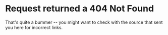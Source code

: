 # Request returned a 404 Not Found
That's quite a bummer -- you might want to check with the source that sent you here for incorrect links.